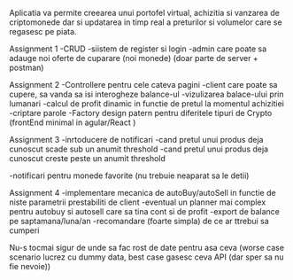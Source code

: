 Aplicatia va permite creearea unui portofel virtual, achizitia si vanzarea de criptomonede dar si updatarea in timp real a preturilor si volumelor care se regasesc pe piata.

Assignment 1 
	-CRUD
	-siistem de register si login 
	-admin care poate sa adauge noi oferte de cuparare (noi monede)
	(doar parte de server + postman)
		
Assignment 2
 -Controllere pentru cele cateva  pagini
	-client care poate sa cupere, sa vanda sa isi interogheze balance-ul 
-vizulizarea balace-ului prin lumanari 
	-calcul de profit dinamic in functie de pretul la momentul achizitiei
	-criptare parole
	-Factory design patern pentru diferitele tipuri de Crypto
	(frontEnd  minimal in agular/React )

Assignment 3
	-inrtoducere de notificari 
		-cand pretul unui produs deja cunoscut scade sub un anumit threshold 
		-cand pretul unui produs deja cunoscut creste peste un anumit threshold

-notificari pentru monede favorite (nu trebuie neaparat sa le detii)

Assignment 4
	-implementare mecanica de autoBuy/autoSell in functie de niste parametrii prestabiliti de client
	-eventual un planner mai complex pentru autobuy si autosell care sa tina cont si de profit 
	-export de balance pe saptamana/luna/an 
	-recomandare (foarte simpla) de ce ar ttrebui sa cumperi 

Nu-s tocmai sigur de unde sa fac rost de date pentru asa ceva (worse case scenario lucrez cu dummy data, best case gasesc ceva API (dar sper sa nu fie nevoie))
